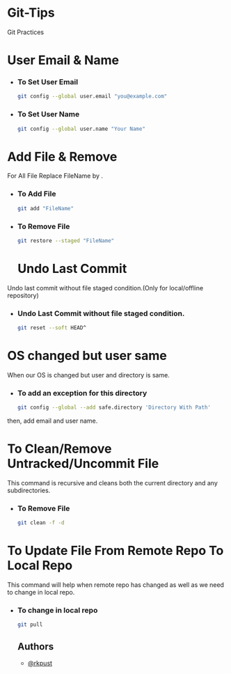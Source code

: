 # Git-Tips
Git Practices 


# User Email & Name 
- ### To Set User Email
  ```bash
  git config --global user.email "you@example.com"
  ```
- ### To Set User Name
  ```bash
  git config --global user.name "Your Name"
  ```
  
# Add File & Remove
For All File Replace FileName by .
- ### To Add File
  ```bash
  git add "FileName"
  ```
- ### To Remove File
  ```bash
  git restore --staged "FileName"
  ```
  
  # Undo Last Commit
Undo last commit without file staged condition.(Only for local/offline repository)
- ### Undo Last Commit without file staged condition.
  ```bash
  git reset --soft HEAD^
  ```
  
# OS changed but user same
When our OS is changed but user and directory is same.
- ### To add an exception for this directory
  ```bash
  git config --global --add safe.directory 'Directory With Path'
  ```
then, add email and user name.
  
# To Clean/Remove Untracked/Uncommit File
 This command is recursive and cleans both the current directory and any subdirectories.
- ### To Remove File
  ```bash
  git clean -f -d
  ``` 
# To Update File From Remote Repo To Local Repo
 This command will help when remote repo has changed as well as we need to change in local repo.
- ### To change in local repo
  ```bash
  git pull
  ```
  
  ## Authors

  - [@rkpust](https://www.github.com/rkpust)
